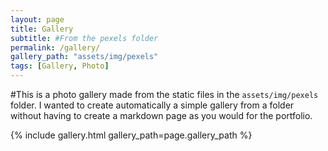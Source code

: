```yaml
---
layout: page
title: Gallery
subtitle: #From the pexels folder
permalink: /gallery/
gallery_path: "assets/img/pexels"
tags: [Gallery, Photo]
---
```


#This is a photo gallery made from the static files in the `assets/img/pexels` folder. 
I wanted to create automatically a simple gallery from a folder without having to create a markdown page as you would for the portfolio.


{% include gallery.html gallery_path=page.gallery_path %}
